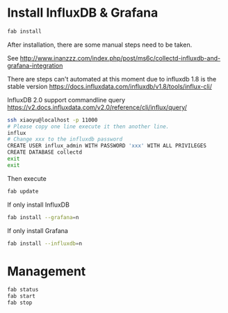 # Install InfluxDB & Grafana

```bash
fab install
```

After installation, there are some manual steps need to be taken.

See http://www.inanzzz.com/index.php/post/ms6c/collectd-influxdb-and-grafana-integration

There are steps can't automated at this moment due to influxdb 1.8 is the stable version
https://docs.influxdata.com/influxdb/v1.8/tools/influx-cli/

InfluxDB 2.0 support commandline query https://v2.docs.influxdata.com/v2.0/reference/cli/influx/query/
```bash
ssh xiaoyu@localhost -p 11000
# Please copy one line execute it then another line.
influx
# Change xxx to the influxdb password
CREATE USER influx_admin WITH PASSWORD 'xxx' WITH ALL PRIVILEGES
CREATE DATABASE collectd
exit
exit
```

Then execute 

```bash
fab update
```

If only install InfluxDB

```bash
fab install --grafana=n
```

If only install Grafana

```bash
fab install --influxdb=n
```

# Management

```bash
fab status
fab start
fab stop
```